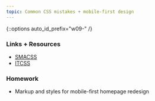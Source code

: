 ```yaml
---
topic: Common CSS mistakes + mobile-first design
---
```


{::options auto_id_prefix="w09-" /}
### Links + Resources

- [SMACSS](https://smacss.com/)
- [ITCSS](https://www.xfive.co/blog/itcss-scalable-maintainable-css-architecture/)

### Homework

- Markup and styles for mobile-first homepage redesign
